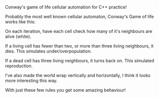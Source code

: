 Conway's game of life cellular automation for C++ practice!

Probably the most well known cellular automaton, Conway's Game of life works like this:

On each iteration, have each cell check how many of it's neighbours are alive (white).

If a living cell has fewer than two, or more than three living neighbours, it dies. This simulates under/overpopulation.

If a dead cell has three living neighbours, it turns back on. This simulated reproduction.

I've also made the world wrap vertically and horizontally, I think it looks more interesting this way.

With just these few rules you get some amazing behaviour!
